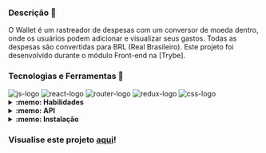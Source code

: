 ### Descrição 📝
O Wallet é um rastreador de despesas com um conversor de moeda dentro, onde os usuários podem adicionar e visualizar seus gastos. Todas as despesas são convertidas para BRL (Real Brasileiro). Este projeto foi desenvolvido durante o módulo Front-end na [Trybe].

### Tecnologias e Ferramentas 🔧
<img src="https://img.shields.io/badge/JavaScript-323330?style=for-the-badge&logo=javascript&logoColor=F7DF1E" alt="js-logo"/>
<img src="https://img.shields.io/badge/React-20232A?style=for-the-badge&logo=react&logoColor=61DAFB" alt="react-logo"/>
<img src="https://img.shields.io/badge/React_Router-CA4245?style=for-the-badge&logo=react-router&logoColor=white" alt="router-logo"/>
<img src="https://img.shields.io/badge/Redux-593D88?style=for-the-badge&logo=redux&logoColor=white" alt="redux-logo"/>
<img src="https://img.shields.io/badge/CSS3-1572B6?style=for-the-badge&logo=css3&logoColor=white" alt="css-logo"/>


<details>
  <summary><strong>:memo: Habilidades</strong></summary><br />

  * Criar um store Redux em aplicações React;

  * Criar reducers no Redux em aplicações React;

  * Criar actions no Redux em aplicações React;

  * Criar dispatchers no Redux em aplicações React;

  * Conectar Redux aos componentes React;

  * Criar actions assíncronas na sua aplicação React que faz uso de Redux;

  * Criar links de navegação na aplicação com o componente Link;

</details>   

<details>   
<summary><strong>:memo: API </strong></summary><br />
Os dados para conversão de moeda vieram da API(https://docs.awesomeapi.com.br/api-de-moedas).
</details>   

<details>
  
<summary><strong>:memo: Instalação </strong></summary><br />
  
1. Crie um diretório usando o comando **mkdir**:
```
  mkdir exemplo-project
```

2. Acesse o diretório usando o comando **cd** e clone o repositório:
```
  cd exemplo-project
  git clone git@github.com:AlanoBurity/Wallet.git
```

3. Acesse o diretório do projeto e instale suas dependências:
```
  cd wallet
  npm install
```

4. Por fim, use o comando **npm start** e acesse o projeto via navegador, usando a seguinte url
```
  http://localhost:3000
```
</details>
  
### Visualise este projeto [aqui](https://dancing-narwhal-8e758c.netlify.app/)!

</details>

<!-- Olá, Tryber!

Esse é apenas um arquivo inicial para o README do seu projeto.

É essencial que você preencha esse documento por conta própria, ok?

Não deixe de usar nossas dicas de escrita de README de projetos, e deixe sua criatividade brilhar!

⚠️ IMPORTANTE: você precisa deixar nítido:
- quais arquivos/pastas foram desenvolvidos por você; 
- quais arquivos/pastas foram desenvolvidos por outra pessoa estudante;
- quais arquivos/pastas foram desenvolvidos pela Trybe.

-->
